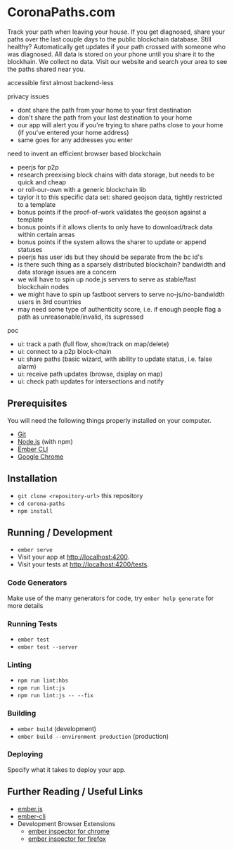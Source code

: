 # CoronaPaths.com

Track your path when leaving your house.  If you get diagnosed, share your paths over the last couple days to the public blockchain database.  Still healthy?  Automatically get updates if your path crossed with someone who was diagnosed.  All data is stored on your phone until you share it to the blockhain.  We collect no data.  Visit our website and search your area to see the paths shared near you.

accessible first
almost backend-less

privacy issues
- dont share the path from your home to your first destination
- don't share the path from your last destination to your home
- our app will alert you if you're trying to share paths close to your home (if you've entered your home address)
- same goes for any addresses you enter

need to invent an efficient browser based blockchain
- peerjs for p2p
- research preexising block chains with data storage, but needs to be quick and cheap
- or roll-our-own with a generic blockchain lib
- taylor it to this specific data set: shared geojson data, tightly restricted to a template
- bonus points if the proof-of-work validates the geojson against a template
- bonus points if it allows clients to only have to download/track data within certain areas
- bonus points if the system allows the sharer to update or append statuses
- peerjs has user ids but they should be separate from the bc id's
- is there such thing as a sparsely distributed blockchain?  bandwidth and data storage issues are a concern
- we will have to spin up node.js servers to serve as stable/fast blockchain nodes
- we might have to spin up fastboot servers to serve no-js/no-bandwidth users in 3rd countries
- may need some type of authenticity score, i.e. if enough people flag a path as unreasonable/invalid, its supressed

poc
- ui: track a path (full flow, show/track on map/delete)
- ui: connect to a p2p block-chain
- ui: share paths (basic wizard, with ability to update status, i.e. false alarm)
- ui: receive path updates (browse, dsiplay on map)
- ui: check path updates for intersections and notify

## Prerequisites

You will need the following things properly installed on your computer.

* [Git](https://git-scm.com/)
* [Node.js](https://nodejs.org/) (with npm)
* [Ember CLI](https://ember-cli.com/)
* [Google Chrome](https://google.com/chrome/)

## Installation

* `git clone <repository-url>` this repository
* `cd corona-paths`
* `npm install`

## Running / Development

* `ember serve`
* Visit your app at [http://localhost:4200](http://localhost:4200).
* Visit your tests at [http://localhost:4200/tests](http://localhost:4200/tests).

### Code Generators

Make use of the many generators for code, try `ember help generate` for more details

### Running Tests

* `ember test`
* `ember test --server`

### Linting

* `npm run lint:hbs`
* `npm run lint:js`
* `npm run lint:js -- --fix`

### Building

* `ember build` (development)
* `ember build --environment production` (production)

### Deploying

Specify what it takes to deploy your app.

## Further Reading / Useful Links

* [ember.js](https://emberjs.com/)
* [ember-cli](https://ember-cli.com/)
* Development Browser Extensions
  * [ember inspector for chrome](https://chrome.google.com/webstore/detail/ember-inspector/bmdblncegkenkacieihfhpjfppoconhi)
  * [ember inspector for firefox](https://addons.mozilla.org/en-US/firefox/addon/ember-inspector/)
